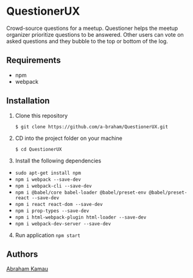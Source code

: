 # QuestionerUX
Crowd-source questions for a meetup. Questioner helps the meetup organizer prioritize questions to be answered. Other users can vote on asked questions and they bubble to the top or bottom of the log.

## Requirements
- npm
- webpack

## Installation
1. Clone this repository
    ```
    $ git clone https://github.com/a-braham/QuestionerUX.git
    ```
2. CD into the project folder on your machine
    ```
    $ cd QuestionerUX
    ```
3. Install the following dependencies
- ``` sudo apt-get install npm ```
- ``` npm i webpack --save-dev ```
- ``` npm i webpack-cli --save-dev ```
- ``` npm i @babel/core babel-loader @babel/preset-env @babel/preset-react --save-dev ```
- ``` npm i react react-dom --save-dev ```
- ``` npm i prop-types --save-dev ```
- ``` npm i html-webpack-plugin html-loader --save-dev ```
- ``` npm i webpack-dev-server --save-dev ```

4. Run application
``` npm start ```

## Authors
[Abraham Kamau](https://github.com/a-braham)